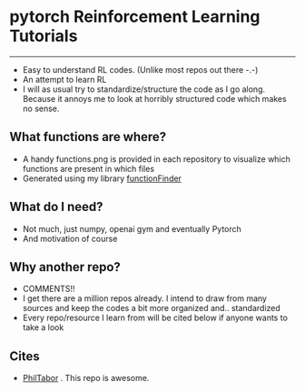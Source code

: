 # pytorch Reinforcement Learning Tutorials
 -----

- Easy to understand RL codes. (Unlike most repos out there -.-)
- An attempt to learn RL
- I will as usual try to standardize/structure the code as I go along. Because it annoys me to look at horribly structured code which makes no sense.

## What functions are where? 
- A handy functions.png is provided in each repository to visualize which functions are present in which files
- Generated using my library [functionFinder](https://github.com/SubhadityaMukherjee/functionFinder)

## What do I need?
- Not much, just numpy, openai gym and eventually Pytorch
- And motivation of course

## Why another repo?

- COMMENTS!!
- I get there are a million repos already. I intend to draw from many sources and keep the codes a bit more organized and.. standardized
- Every repo/resource I learn from will be cited below if anyone wants to take a look

## Cites

- [PhilTabor](https://github.com/philtabor/Youtube-Code-Repository/tree/master/ReinforcementLearning/) . This repo is awesome. 

